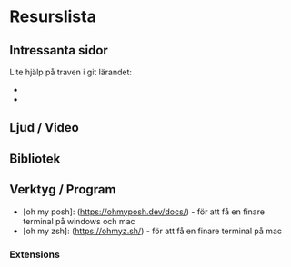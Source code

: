 # Resurslista

## Intressanta sidor

Lite hjälp på traven i git lärandet:

- [githubs git intro resurslista]: (https://docs.github.com/en/get-started/quickstart/git-and-github-learning-resources)
- [githubs cheatsheet]: (https://docs.github.com/en/get-started/quickstart/git-cheatsheet)

## Ljud / Video

## Bibliotek

## Verktyg / Program

- [oh my posh]: (https://ohmyposh.dev/docs/) - för att få en finare terminal på windows och mac
- [oh my zsh]: (https://ohmyz.sh/) - för att få en finare terminal på mac

### Extensions

